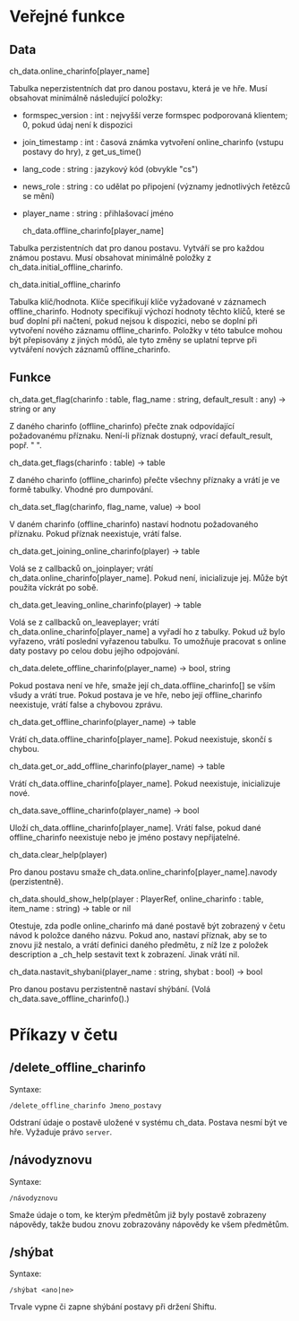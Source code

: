 # Veřejné funkce

## Data

  ch_data.online_charinfo[player_name]

Tabulka neperzistentních dat pro danou postavu, která je ve hře. Musí obsahovat minimálně následující položky:

* formspec_version : int : nejvyšší verze formspec podporovaná klientem; 0, pokud údaj není k dispozici
* join_timestamp : int : časová známka vytvoření online_charinfo (vstupu postavy do hry), z get_us_time()
* lang_code : string : jazykový kód (obvykle "cs")
* news_role : string : co udělat po připojení (významy jednotlivých řetězců se mění)
* player_name : string : přihlašovací jméno

  ch_data.offline_charinfo[player_name]

Tabulka perzistentních dat pro danou postavu. Vytváří se pro každou známou postavu. Musí obsahovat minimálně
položky z ch_data.initial_offline_charinfo.

  ch_data.initial_offline_charinfo

Tabulka klíč/hodnota. Klíče specifikují klíče vyžadované v záznamech offline_charinfo. Hodnoty specifikují
výchozí hodnoty těchto klíčů, které se buď doplní při načtení, pokud nejsou k dispozici, nebo se doplní
při vytvoření nového záznamu offline_charinfo. Položky v této tabulce mohou být přepisovány z jiných
módů, ale tyto změny se uplatní teprve při vytváření nových záznamů offline_charinfo.

## Funkce

  ch_data.get_flag(charinfo : table, flag_name : string, default_result : any) -> string or any

Z daného charinfo (offline_charinfo) přečte znak odpovídající požadovanému příznaku. Není-li příznak
dostupný, vrací default_result, popř. " ".

  ch_data.get_flags(charinfo : table) -> table

Z daného charinfo (offline_charinfo) přečte všechny příznaky a vrátí je ve formě tabulky.
Vhodné pro dumpování.

  ch_data.set_flag(charinfo, flag_name, value) -> bool

V daném charinfo (offline_charinfo) nastaví hodnotu požadovaného příznaku. Pokud příznak neexistuje, vrátí false.

  ch_data.get_joining_online_charinfo(player) -> table

Volá se z callbacků on_joinplayer; vrátí ch_data.online_charinfo[player_name]. Pokud není, inicializuje jej.
Může být použita víckrát po sobě.

  ch_data.get_leaving_online_charinfo(player) -> table

Volá se z callbacků on_leaveplayer; vrátí ch_data.online_charinfo[player_name] a vyřadí ho z tabulky.
Pokud už bylo vyřazeno, vrátí poslední vyřazenou tabulku. To umožňuje pracovat s online daty postavy
po celou dobu jejího odpojování.

  ch_data.delete_offline_charinfo(player_name) -> bool, string

Pokud postava není ve hře, smaže její ch_data.offline_charinfo[] se vším všudy a vrátí true.
Pokud postava je ve hře, nebo její offline_charinfo neexistuje, vrátí false a chybovou zprávu.

  ch_data.get_offline_charinfo(player_name) -> table

Vrátí ch_data.offline_charinfo[player_name]. Pokud neexistuje, skončí s chybou.

  ch_data.get_or_add_offline_charinfo(player_name) -> table

Vrátí ch_data.offline_charinfo[player_name]. Pokud neexistuje, inicializuje nové.

  ch_data.save_offline_charinfo(player_name) -> bool

Uloží ch_data.offline_charinfo[player_name]. Vrátí false, pokud dané offline_charinfo neexistuje nebo je jméno postavy nepřijatelné.

  ch_data.clear_help(player)

Pro danou postavu smaže ch_data.online_charinfo[player_name].navody (perzistentně).

  ch_data.should_show_help(player : PlayerRef, online_charinfo : table, item_name : string) -> table or nil

Otestuje, zda podle online_charinfo má dané postavě být zobrazený v četu návod k položce daného názvu.
Pokud ano, nastaví příznak, aby se to znovu již nestalo, a vrátí definici daného předmětu,
z níž lze z položek description a _ch_help sestavit text k zobrazení. Jinak vrátí nil.

  ch_data.nastavit_shybani(player_name : string, shybat : bool) -> bool

Pro danou postavu perzistentně nastaví shýbání. (Volá ch_data.save_offline_charinfo().)

# Příkazy v četu

## /delete_offline_charinfo

Syntaxe:

``/delete_offline_charinfo Jmeno_postavy``

Odstraní údaje o postavě uložené v systému ch_data. Postava nesmí být ve hře. Vyžaduje právo `server`.

## /návodyznovu

Syntaxe:

``/návodyznovu``

Smaže údaje o tom, ke kterým předmětům již byly postavě zobrazeny nápovědy, takže budou znovu zobrazovány nápovědy ke všem předmětům.

## /shýbat

Syntaxe:

``/shýbat <ano|ne>``

Trvale vypne či zapne shýbání postavy při držení Shiftu.
